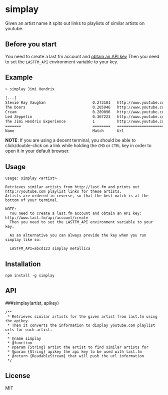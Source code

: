 # simplay

Given an artist name it spits out links to playlists of similar artists on youtube.

## Before you start 

You need to create a last.fm account and [obtain an API key](http://www.last.fm/api/account/create)
Then you need to set the `LASTFM_API` environment variable to your key.

## Example

```sh
> simplay Jimi Hendrix

[...]
Stevie Ray Vaughan                     0.273101   http://www.youtube.com/results?search_query=Stevie%20Ray%20Vaughan,playlist
The Doors                              0.285946   http://www.youtube.com/results?search_query=The%20Doors,playlist
Cream                                  0.289096   http://www.youtube.com/results?search_query=Cream,playlist
Led Zeppelin                           0.367223   http://www.youtube.com/results?search_query=Led%20Zeppelin,playlist
The Jimi Hendrix Experience            1          http://www.youtube.com/results?search_query=The%20Jimi%20Hendrix%20Experience,playlist
=======                                ========   =============================
Name                                   Match      Url
```

**NOTE**: If you are using a decent terminal, you should be able to click/double-click on a link while holding the `CMD`
or `CTRL` key in order to open it in your default browser.

## Usage

```
usage: simplay <artist>

Retrieves similar artists from http://last.fm and prints out http://youtube.com playlist links for these artists.
Artists are ordered in reverse, so that the best match is at the bottom of your terminal.

NOTE: 
  You need to create a last.fm account and obtain an API key: http://www.last.fm/api/account/create
  Then you need to set the LASTFM_API environment variable to your key.

  As an alternative you can always provide the key when you run simplay like so:

  LASTFM_API=abcd123 simplay metallica
```

## Installation

    npm install -g simplay

## API

###simplay(artist, apikey)

```
/**
 * Retrieves similar artists for the given artist from last.fm using the apikey.
 * Then it converts the information to display youtube.com playlist urls for each artist.
 * 
 * @name simplay
 * @function
 * @param {String} artist the artist to find similar artists for
 * @param {String} apikey the api key to be used with last.fm
 * @return {ReadableStream} that will push the url information
 */
```

## License

MIT
